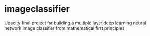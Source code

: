 # imageclassifier
Udacity final project for building a multiple layer deep learning neural network image classifier from mathematical first principles

